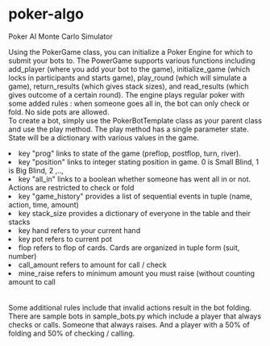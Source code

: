 # poker-algo

Poker AI Monte Carlo Simulator

Using the PokerGame class, you can initialize a Poker Engine for which to submit your bots to. The PowerGame supports various functions including add_player (where you add your bot to the game), initialize_game (which locks in participants and starts game), play_round (which will simulate a game), return_results (which gives stack sizes), and read_results (which gives outcome of a certain round). The engine plays regular poker with some added rules : when someone goes all in, the bot can only check or fold. No side pots are allowed. 
</br>
To create a bot, simply use the PokerBotTemplate class as your parent class and use the play method. The play method has a single parameter state. State will be a dictionary with various values in the game. 
<li> 
key "prog" links to state of the game (preflop, postflop, turn, river).
</li>
<li> 
key "position" links to integer stating position in game. 0 is Small Blind, 1 is Big Blind, 2 ,..,
</li>
<li> 
key "all_in" links to a boolean whether someone has went all in or not. Actions are restricted to check or fold
</li>
<li> 
key "game_history" provides a list of sequential events in tuple (name, action, time, amount)
</li>
<li> 
key stack_size provides a dictionary of everyone in the table and their stacks
</li>
<li> 
key hand refers to your current hand
</li>
<li> 
key pot refers to current pot
</li>
<li> 
flop refers to flop of cards. Cards are organized in tuple form (suit, number)
</li>
<li> 
call_amount refers to amount for call / check
</li>
<li> 
mine_raise refers to minimum amount you must raise (without counting amount to call
</li>
</br></br>
Some additional rules include that invalid actions result in the bot folding. There are sample bots in sample_bots.py which include a 
player that always checks or calls. Someone that always raises. And a player with a 50% of folding and 50% of checking / calling. 


